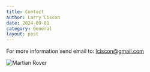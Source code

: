 ```yaml
---
title: Contact
author: Larry Ciscon
date: 2024-09-01
category: General
layout: post
---
```


For more information send email to: lciscon@gmail.com


![Martian Rover](/MartianRoadtrip/assets/images/qrcode.jpeg)
